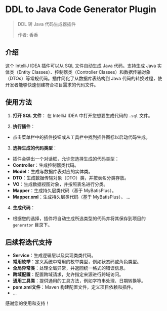 # DDL to Java Code Generator Plugin

> DDL 转 Java 代码生成器插件
> 
> 作者: 香香

## 介绍

这个 IntelliJ IDEA 插件可以从 SQL 文件自动生成 Java 代码。支持生成 Java 实体类（Entity Classes）、控制器类（Controller Classes）和数据传输对象（DTOs）等常规代码。插件简化了从数据库表结构到 Java 代码的转换过程，使开发者能够快速创建符合项目需求的代码文件。

## 使用方法

1. **打开 SQL 文件**：
   在 IntelliJ IDEA 中打开您想要生成代码的 `.sql` 文件。

2. **执行插件**：
- 点击菜单栏中的插件按钮或从工具栏中找到插件图标以启动代码生成。

3. **选择生成的代码类型**：
- 插件会弹出一个对话框，允许您选择生成的代码类型：
- **Controller**：生成控制器类代码。
- **Model**：生成与数据库表对应的实体类。
- **DTO**：生成数据传输对象（DTO）类，并按表名分类存放。
- **VO**：生成数据视图对象，并按照表名进行分类。
- **Mapper**：生成持久层类代码（基于 MyBatisPlus）。
- **Mapper.xml**：生成持久层类代码（基于 MyBatisPlus）。
  ...

4. **生成代码**：
- 根据您的选择，插件将自动生成所选类型的代码并将其保存到项目的 `generator` 目录下。


## 后续将迭代支持

- **Service**：生成逻辑层以及实现类类代码。
- **常用枚举**：定义系统中常用的枚举类型，例如状态码或角色类型。
- **全局异常类**：处理全局异常，并返回统一格式的错误信息。
- **跨域配置**：配置跨域请求，允许指定来源进行跨域访问。
- **通用工具类**：提供通用的工具方法，例如字符串处理、日期转换等。
- **pom.xml文件**：Maven 构建配置文件，定义项目依赖和插件。
- ...

感谢您的使用和支持！
